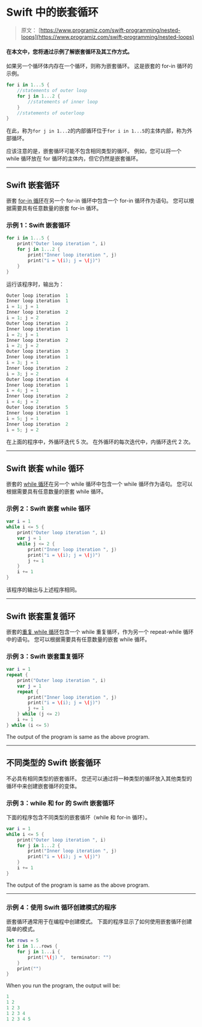 # Swift 中的嵌套循环

> 原文： [https://www.programiz.com/swift-programming/nested-loops](https://www.programiz.com/swift-programming/nested-loops)

#### 在本文中，您将通过示例了解嵌套循环及其工作方式。

如果另一个循环体内存在一个循环，则称为嵌套循环。 这是嵌套的 for-in 循环的示例。

```swift
for i in 1...5 {
    //statements of outer loop
    for j in 1...2 {
        //statements of inner loop
    }
    //statements of outerloop
}

```

在此，称为`for j in 1...2`的内部循环位于`for i in 1...5`的主体内部，称为外部循环。

应该注意的是，嵌套循环可能不包含相同类型的循环。 例如，您可以将一个 while 循环放在 for 循环的主体内，但它仍然是嵌套循环。

* * *

## Swift 嵌套循环

嵌套 [for-in 循环](/swift-programming/for-in-loop "Swift for-in loop")在另一个 for-in 循环中包含一个 for-in 循环作为语句。 您可以根据需要具有任意数量的嵌套 for-in 循环。

### 示例 1：Swift 嵌套循环

```swift
for i in 1...5 {
    print("Outer loop iteration ", i)
    for j in 1...2 {
        print("Inner loop iteration ", j)
        print("i = \(i); j = \(j)")
    }
} 
```

运行该程序时，输出为：

```swift
Outer loop iteration  1
Inner loop iteration  1
i = 1; j = 1
Inner loop iteration  2
i = 1; j = 2
Outer loop iteration  2
Inner loop iteration  1
i = 2; j = 1
Inner loop iteration  2
i = 2; j = 2
Outer loop iteration  3
Inner loop iteration  1
i = 3; j = 1
Inner loop iteration  2
i = 3; j = 2
Outer loop iteration  4
Inner loop iteration  1
i = 4; j = 1
Inner loop iteration  2
i = 4; j = 2
Outer loop iteration  5
Inner loop iteration  1
i = 5; j = 1
Inner loop iteration  2
i = 5; j = 2 
```

在上面的程序中，外循环迭代 5 次。 在外循环的每次迭代中，内循环迭代 2 次。

* * *

## Swift 嵌套 while 循环

嵌套的 [while 循环](/swift-programming/repeat-while-loop "Swift while loop")在另一个 while 循环中包含一个 while 循环作为语句。 您可以根据需要具有任意数量的嵌套 while 循环。

### 示例 2：Swift 嵌套 while 循环

```swift
var i = 1
while i <= 5 {
    print("Outer loop iteration ", i)
    var j = 1
    while j <= 2 {
        print("Inner loop iteration ", j)
        print("i = \(i); j = \(j)")
        j += 1
    }
    i += 1
} 
```

该程序的输出与上述程序相同。

* * *

## Swift 嵌套重复循环

嵌套的[重复 while 循环](/swift-programming/repeat-while-loop#repeat-while "Swift repeat-while loop")包含一个 while 重复循环，作为另一个 repeat-while 循环中的语句。 您可以根据需要具有任意数量的嵌套 while 循环。

### 示例 3：Swift 嵌套重复循环

```swift
var i = 1
repeat {
    print("Outer loop iteration ", i)
    var j = 1
    repeat {
        print("Inner loop iteration ", j)
        print("i = \(i); j = \(j)")
        j += 1
    } while (j <= 2)
    i += 1
} while (i <= 5) 
```

The output of the program is same as the above program.

* * *

## 不同类型的 Swift 嵌套循环

不必具有相同类型的嵌套循环。 您还可以通过将一种类型的循环放入其他类型的循环中来创建嵌套循环的变体。

### 示例 3：while 和 for 的 Swift 嵌套循环

下面的程序包含不同类型的嵌套循环（while 和 for-in 循环）。

```swift
var i = 1
while i <= 5 {
    print("Outer loop iteration ", i)
    for j in 1...2 {
        print("Inner loop iteration ", j)
        print("i = \(i); j = \(j)")
    }
    i += 1
} 
```

The output of the program is same as the above program.

* * *

### 示例 4：使用 Swift 循环创建模式的程序

嵌套循环通常用于在编程中创建模式。 下面的程序显示了如何使用嵌套循环创建简单的模式。

```swift
let rows = 5
for i in 1...rows {
    for j in 1...i {
        print("\(j) ",  terminator: "")
    }
    print("")
} 
```

When you run the program, the output will be:

```swift
1
1 2
1 2 3
1 2 3 4
1 2 3 4 5
```